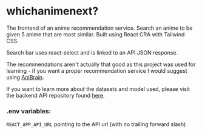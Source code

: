 # whichanimenext?

The frontend of an anime recommendation service. Search an anime to be given 5 anime that are most similar. Built using React CRA with Tailwind CSS.

Search bar uses react-select and is linked to an API JSON response.

The recommendations aren't actually that good as this project was used for learning - if you want a proper recommendation service I would suggest using [AniBrain](https://anibrain.ai/recommender/anime).

If you want to learn more about the datasets and model used, please visit the backend API repository found [here](https://github.com/JonLinkens/whichanimenext-api).

### .env variables:

`REACT_APP_API_URL` pointing to the API url (with no trailing forward slash)
